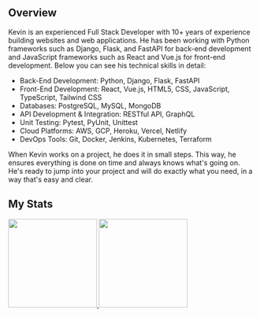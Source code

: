 ## Overview

Kevin is an experienced Full Stack Developer with 10+  years of experience building websites and web applications. He has been working with Python frameworks such as Django, Flask, and FastAPI for back-end development and JavaScript frameworks such as React and Vue.js for front-end development. Below you can see his technical skills in detail:

- Back-End Development: Python, Django, Flask, FastAPI
- Front-End Development: React, Vue.js, HTML5, CSS, JavaScript, TypeScript, Tailwind CSS
- Databases: PostgreSQL, MySQL, MongoDB
- API Development & Integration: RESTful API, GraphQL
- Unit Testing: Pytest, PyUnit, Unittest
- Cloud Platforms: AWS, GCP, Heroku, Vercel, Netlify
- DevOps Tools: Git, Docker, Jenkins, Kubernetes, Terraform

When Kevin works on a project, he does it in small steps. This way, he ensures everything is done on time and always knows what's going on. He's ready to jump into your project and will do exactly what you need, in a way that's easy and clear.


## My Stats
<p>
<a href="https://github.com/kevinrwinger">
  <img height="180em" src="https://github-readme-stats-eight-theta.vercel.app/api?username=smiledev1230&show_icons=true&theme=algolia&include_all_commits=true&count_private=true"/>
  <img height="180em" src="https://github-readme-stats-eight-theta.vercel.app/api/top-langs/?username=kevinrwinger&layout=compact&langs_count=8&theme=algolia"/>
</a>
</p>
